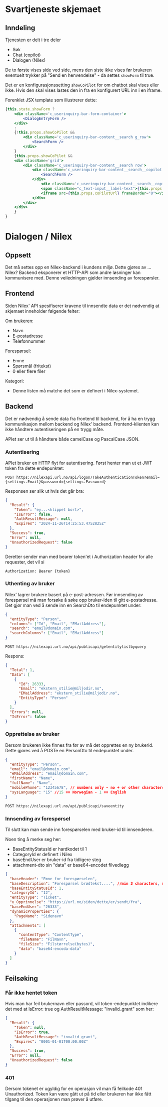# Svartjeneste skjemaet

## Inndeling

Tjenesten er delt i tre deler

- Søk
- Chat (copilot)
- Dialogen (Nilex)

De to første vises side ved side, mens den siste ikke vises før brukeren eventuelt trykker på "Send en henvendelse" - da settes `showForm` til true.

Det er en konfigurasjonssetting `showCoPilot` for om chatbot skal vises eller ikke. Hvis den skal vises lastes den in fra en konfigurert URL inn i en iframe.

Forenklet JSX template som illustrerer dette:

```jsx
{this.state.showForm ?
    <div className='c_userinquiry-bar-form-container'>
        <DialogEntryForm />
    </div>
    :    
    {!this.props.showCoPilot &&
        <div className='c_userinquiry-bar-content__search g_row'>
            <SearchForm />
        </div>
    }
    {this.props.showCoPilot &&
    <div className='grid'>
        <div className='c_userinquiry-bar-content__search row'>
            <div className='c_userinquiry-bar-content__search__copilot col-small-12 col-large-6'>
                <SearchForm />
            </div>
                <div className='c_userinquiry-bar-content__search__copilot__frame col-small-12 col-large-6'>
                <span className="c_text-input__label-text">{this.props.coPilotHeading}</span>
                <iframe src={this.props.coPilotUrl} frameBorder="0"></iframe>
            </div>
        </div>           
    </div>
    }
}

```

# Dialogen / Nilex

## Oppsett

Det må settes opp en Nilex-backend i kundens miljø. Dette gjøres av ... Nilex?
Backend eksponerer et HTTP-API som andre løsninger kan kommunisere med. Denne veiledningen gjelder innsending av forespørsler.

## Frontend

Siden Nilex' API spesifiserer kravene til innsendte data er det nødvendig at skjemaet inneholder følgende felter:

Om brukeren:

- Navn
- E-postadresse
- Telefonnummer

Forespørsel:

- Emne
- Spørsmål (fritekst)
- 0 eller flere filer

Kategori:

- Denne listen må matche det som er definert i Nilex-systemet.

## Backend

Det er nødvendig å sende data fra frontend til backend, for å ha en trygg kommunikasjon mellom backend og Nilex' backend. Frontend-klienten kan ikke håndtere autentiseringen på en trygg måte.

APIet ser ut til å håndtere både camelCase og PascalCase JSON.

### Autentisering

APIet bruker en HTTP flyt for autentisering. Først henter man ut et JWT token fra dette endepunktet:

```
POST https://nilexapi.url.no/api/logon/TakeAuthenticationToken?email={settings.Email}&password={settings.Password}
```

Responsen ser slik ut hvis det går bra:

```json
{
  "Result": {
    "Token": "ey...<klippet bort>",
    "IsError": false,
    "AuthResultMessage": null,
    "Expires": "2024-11-26T14:25:53.4752825Z"
  },
  "Success": true,
  "Error": null,
  "UnauthorizedRequest": false
}
```

Deretter sender man med bearer token'et i Authorization header for alle requester, det vil si

```
Authorization: Bearer {token}
```

### Uthenting av bruker

Nilex' lagrer brukere basert på e-post-adressen. Før innsending av forespørsel må man forsøke å søke opp bruker-iden til gitt e-postadresse. Det gjør man ved å sende inn en SearchDto til endepunktet under:

```json
{
  "entityType": "Person",
  "columns": ["Id", "Email", "EMailAddress"],
  "search": "email@domain.com",
  "searchColumns": ["Email", "EMailAddress"]
}
```

```
POST https://nilexapi.url.no/api/publicapi/getentitylistbyquery
```

Respons:

```json
{
  "Total": 1,
  "Data": [
    {
      "Id": 26333,
      "Email": "ekstern_stilie@miljodir.no",
      "EMailAddress": "ekstern_stilie@miljodir.no",
      "EntityType": "Person"
    }
  ],
  "Errors": null,
  "IsError": false
}
```

### Opprettelse av bruker

Dersom brukeren ikke finnes fra før av må det opprettes en ny brukerid. Dette gjøres ved å POSTe en PersonDto til endepunktet under.

```json
{
  "entityType": "Person",
  "email": "email@domain.com",
  "eMailAddress": "email@domain.com",
  "firstName": "Name",
  "fullName": "Name",
  "mobilePhone": "12345678", // numbers only - no + or other characters
  "sysLanguage": "15" //15 == Norwegian - 1 == English
}
```

```
POST https://nilexapi.url.no/api/publicapi/saveentity
```

### Innsending av forespørsel

Til slutt kan man sende inn forespørselen med bruker-id til innsenderen.

Noen ting å merke seg her:

- BaseEntityStatusId er hardkodet til 1
- CategoryId er definert i Nilex
- baseEndUser er bruker-id fra tidligere steg
- attachment-dto sin "data" er base64-encodet filvedlegg

```json
{
  "baseHeader": "Emne for forespørselen",
  "baseDescription": "Forespørsel brødtekst....", //min 3 characters, max 750
  "baseEntityStatusId": 1,
  "categoryId": "12",
  "entityType": "Ticket",
  "u_Opprinnelse": "https://url.no/siden/dette/er/sendt/fra",
  "baseEndUser": "26333",
  "dynamicProperties": {
    "PageName": "Sidenavn"
  },
  "attachments": [
    {
      "contentType": "ContentType",
      "fileName": "FilNavn",
      "fileSize": "Filstørrelse(bytes)",
      "data": "base64-encoda-data"
    }
  ]
}
```

## Feilsøking

### Får ikke hentet token

Hvis man har feil brukernavn eller passord, vil token-endepunktet indikere det med at IsError: true og AuthResultMessage: "invalid_grant" som her:

```json
{
  "Result": {
    "Token": null,
    "IsError": true,
    "AuthResultMessage": "invalid_grant",
    "Expires": "0001-01-01T00:00:00Z"
  },
  "Success": true,
  "Error": null,
  "UnauthorizedRequest": false
}
```

### 401

Dersom tokenet er ugyldig for en operasjon vil man få feilkode 401 Unauthorized.
Token kan være gått ut på tid eller brukeren har ikke fått tilgang til den operasjonen man prøver å utføre.
